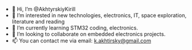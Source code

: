 - 👋 Hi, I’m @AkhtyrskiyKirill
- 👀 I’m interested in new technologies, electronics, IT, space exploration, literature and reading
- 🌱 I’m currently learning STM32 coding, electronics.
- 💞️ I’m looking to collaborate on embedded electronics projects.
- 📫 You can contact me via email: k.akhtirsky@gmail.com
